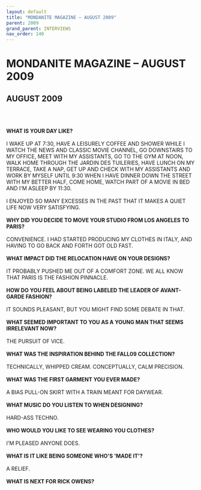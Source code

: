 ```yaml
---
layout: default
title: "MONDANITE MAGAZINE – AUGUST 2009"
parent: 2009
grand_parent: INTERVIEWS
nav_order: 140
---
```


# MONDANITE MAGAZINE – AUGUST 2009
## AUGUST 2009

<br><br></p>
<p><b>WHAT IS YOUR DAY LIKE?</b> <br />
<br />
I WAKE UP AT 7:30, HAVE A LEISURELY COFFEE AND SHOWER WHILE I WATCH THE NEWS AND CLASSIC MOVIE CHANNEL, GO DOWNSTAIRS TO MY OFFICE, MEET WITH MY ASSISTANTS, GO TO THE GYM AT NOON, WALK HOME THROUGH THE JARDIN DES TUILERIES, HAVE LUNCH ON MY TERRACE, TAKE A NAP, GET UP AND CHECK WITH MY ASSISTANTS AND WORK BY MYSELF UNTIL 9:30 WHEN I HAVE DINNER DOWN THE STREET WITH MY BETTER HALF, COME HOME, WATCH PART OF A MOVIE IN BED AND I'M ASLEEP BY 11:30. <br />
<br />
I ENJOYED SO MANY EXCESSES IN THE PAST THAT IT MAKES A QUIET LIFE NOW VERY SATISFYING. <br />
<br />
<b>WHY DID YOU DECIDE TO MOVE YOUR STUDIO FROM LOS ANGELES TO PARIS?</b> <br />
<br />
CONVENIENCE. I HAD STARTED PRODUCING MY CLOTHES IN ITALY, AND HAVING TO GO BACK AND FORTH GOT OLD FAST. <br />
<br />
<b>WHAT IMPACT DID THE RELOCATION HAVE ON YOUR DESIGNS?</b> <br />
<br />
IT PROBABLY PUSHED ME OUT OF A COMFORT ZONE. WE ALL KNOW THAT PARIS IS THE FASHION PINNACLE. <br />
<br />
<b>HOW DO YOU FEEL ABOUT BEING LABELED THE LEADER OF AVANT-GARDE FASHION?</b> <br />
<br />
IT SOUNDS PLEASANT, BUT YOU MIGHT FIND SOME DEBATE IN THAT. <br />
<br />
<b>WHAT SEEMED IMPORTANT TO YOU AS A YOUNG MAN THAT SEEMS IRRELEVANT NOW?</b> <br />
<br />
THE PURSUIT OF VICE. <br />
<br />
<b>WHAT WAS THE INSPIRATION BEHIND THE FALL09 COLLECTION?</b> <br />
<br />
TECHNICALLY, WHIPPED CREAM. CONCEPTUALLY, CALM PRECISION. <br />
<br />
<b>WHAT WAS THE FIRST GARMENT YOU EVER MADE?</b> <br />
<br />
A BIAS PULL-ON SKIRT WITH A TRAIN MEANT FOR DAYWEAR. <br />
<br />
<b>WHAT MUSIC DO YOU LISTEN TO WHEN DESIGNING?</b> <br />
<br />
HARD-ASS TECHNO. <br />
<br />
<b>WHO WOULD YOU LIKE TO SEE WEARING YOU CLOTHES?</b> <br />
<br />
I'M PLEASED ANYONE DOES. <br />
<br />
<b>WHAT IS IT LIKE BEING SOMEONE WHO'S 'MADE IT'?</b> <br />
<br />
A RELIEF. <br />
<br />
<b>WHAT IS NEXT FOR RICK OWENS?</b> <br />
<br />

